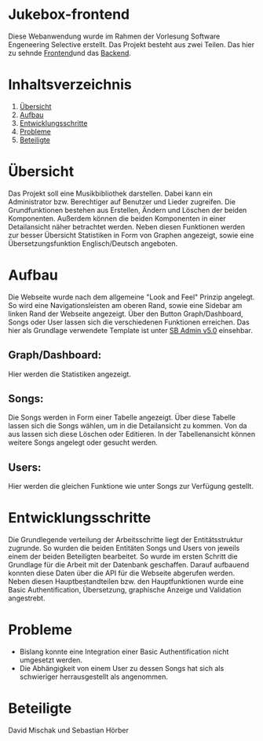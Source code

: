 # Jukebox-frontend
Diese Webanwendung wurde im Rahmen der Vorlesung Software Engeneering Selective erstellt. 
Das Projekt besteht aus zwei Teilen. Das hier zu sehnde [Frontend](https://github.com/davidm15/Jukebox-frontend)und das [Backend](https://github.com/davidm15/Jukebox-backend).

# Inhaltsverzeichnis
1. [Übersicht](#Übersicht)
2. [Aufbau](#Aufbau)
3. [Entwicklungsschritte](#Entwicklungsschritte)
4. [Probleme](#Probleme)
5. [Beteiligte](#Beteiligte)

# Übersicht
Das Projekt soll eine Musikbibliothek darstellen. Dabei kann ein Administrator bzw. Berechtiger auf Benutzer und Lieder zugreifen.
Die Grundfunktionen bestehen aus Erstellen, Ändern und Löschen der beiden Komponenten. Außerdem können die beiden Komponenten in einer Detailansicht näher betrachtet werden.
Neben diesen Funktionen werden zur besser Übersicht Statistiken in Form von Graphen angezeigt, sowie eine Übersetzungsfunktion Englisch/Deutsch angeboten.
 
# Aufbau
Die Webseite wurde nach dem allgemeine "Look and Feel" Prinzip angelegt. So wird eine Navigationsleisten am oberen Rand,
sowie eine Sidebar am linken Rand der Webseite angezeigt. Über den Button Graph/Dashboard, Songs oder User lassen sich die verschiedenen Funktionen erreichen.
Das hier als Grundlage verwendete Template ist unter [SB Admin v5.0](http://startbootstrap.com/template-overviews/sb-admin-2/) einsehbar.

## Graph/Dashboard:

Hier werden die Statistiken angezeigt.

## Songs:

Die Songs werden in Form einer Tabelle angezeigt. Über diese Tabelle lassen sich die Songs wählen, um in die Detailansicht zu kommen. 
Von da aus lassen sich diese Löschen oder Editieren. In der Tabellenansicht können weitere Songs angelegt oder gesucht werden.

## Users:

Hier werden die gleichen Funktione wie unter Songs zur Verfügung gestellt.

# Entwicklungsschritte

Die Grundlegende verteilung der Arbeitsschritte liegt der Entitätsstruktur zugrunde. So wurden die beiden Entitäten Songs und Users von jeweils einem der beiden Beteiligten bearbeitet.
So wurde im ersten Schritt die Grundlage für die Arbeit mit der Datenbank geschaffen. Darauf aufbauend konnten diese Daten über die API für die Webseite abgerufen werden.
Neben diesen Hauptbestandteilen bzw. den Hauptfunktionen wurde eine Basic Authentification, Übersetzung, graphische Anzeige und Validation angestrebt.

# Probleme
- Bislang konnte eine Integration einer Basic Authentification nicht umgesetzt werden.
- Die Abhängigkeit von einem User zu dessen Songs hat sich als schwieriger herrausgestellt als angenommen.


# Beteiligte
David Mischak und Sebastian Hörber
